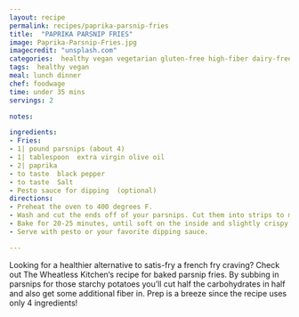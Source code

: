 ```yaml
---
layout: recipe
permalink: recipes/paprika-parsnip-fries
title:  "PAPRIKA PARSNIP FRIES"
image: Paprika-Parsnip-Fries.jpg
imagecredit: "unsplash.com"
categories:  healthy vegan vegetarian gluten-free high-fiber dairy-free
tags:  healthy vegan
meal: lunch dinner
chef: foodwage
time: under 35 mins
servings: 2

notes:

ingredients:
- Fries:
- 1| pound parsnips (about 4)
- 1| tablespoon  extra virgin olive oil
- 2| paprika
- to taste  black pepper
- to taste  Salt
- Pesto sauce for dipping  (optional)
directions:
- Preheat the oven to 400 degrees F.
- Wash and cut the ends off of your parsnips. Cut them into strips to make fries. Place them on a lined baking sheet and drizzle the oil over them. Season with the paprika, salt and pepper and toss to combine.
- Bake for 20-25 minutes, until soft on the inside and slightly crispy on the outside.
- Serve with pesto or your favorite dipping sauce.

---
```


Looking for a healthier alternative to satis-fry a french fry craving? Check out The Wheatless Kitchen‘s recipe for baked parsnip fries. By subbing in parsnips for those starchy potatoes you’ll cut half the carbohydrates in half and also get some additional fiber in. Prep is a breeze since the recipe uses only 4 ingredients!